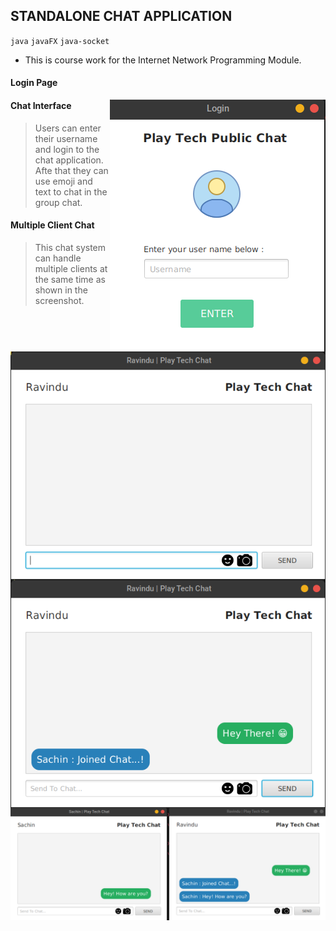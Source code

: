 ## STANDALONE CHAT APPLICATION
<code>java</code> <code>javaFX</code> <code>java-socket</code>

* This is course work for the Internet Network Programming Module.

#### Login Page
<img src="./src/assets/ss1.png" width="345" alt="Screenshot One" align="right">

#### Chat Interface
<img src="./src/assets/ss2.png" width="602" alt="Screenshot One" align="right">

> Users can enter their username and login to the chat application.
> Afte that they can use emoji and text to chat in the group chat.

  <img src="./src/assets/ss3.png" width="602" alt="Screenshot One" align="right">
  
#### Multiple Client Chat
  <img src="./src/assets/ss4.png" width="1207" alt="Screenshot One" align="right">
  
  > This chat system can handle multiple clients at the same time as shown in the screenshot.